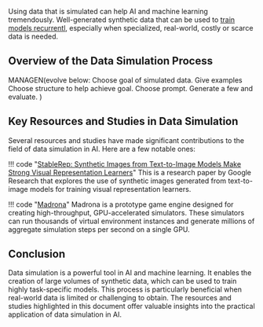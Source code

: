 Using data that is simulated can help AI and machine learning tremendously. Well-generated synthetic data that can be used to [train models recurrentl](../architectures/recurrent_training.md), especially when specialized, real-world, costly or scarce data is needed. 

## Overview of the Data Simulation Process

MANAGEN(evolve below:
Choose goal of simulated data. Give examples
Choose structure to help achieve goal.
Choose prompt.
Generate a few and evaluate.
)


## Key Resources and Studies in Data Simulation

Several resources and studies have made significant contributions to the field of data simulation in AI. Here are a few notable ones:

!!! code "[StableRep: Synthetic Images from Text-to-Image Models Make Strong Visual Representation Learners](https://github.com/google-research/syn-rep-learn)"
    This is a research paper by Google Research that explores the use of synthetic images generated from text-to-image models for training visual representation learners.

!!! code "[Madrona](https://github.com/shacklettbp/madrona)"
    Madrona is a prototype game engine designed for creating high-throughput, GPU-accelerated simulators. These simulators can run thousands of virtual environment instances and generate millions of aggregate simulation steps per second on a single GPU.


## Conclusion

Data simulation is a powerful tool in AI and machine learning. It enables the creation of large volumes of synthetic data, which can be used to train highly task-specific models. This process is particularly beneficial when real-world data is limited or challenging to obtain. The resources and studies highlighted in this document offer valuable insights into the practical application of data simulation in AI.